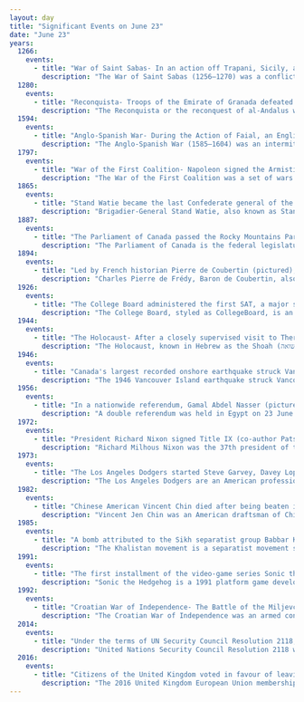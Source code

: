 ```yaml
---
layout: day
title: "Significant Events on June 23"
date: "June 23"
years:
  1266:
    events:
      - title: "War of Saint Sabas- In an action off Trapani, Sicily, a Venetian fleet captured all 27 opposing Genoese vessels."
        description: "The War of Saint Sabas (1256–1270) was a conflict between the rival Italian maritime republics of Genoa and Venice over control of Acre, in the Kingdom of Jerusalem."
  1280:
    events:
      - title: "Reconquista- Troops of the Emirate of Granada defeated those of the Kingdom of Castile and the Kingdom of León in the Battle of Moclín."
        description: "The Reconquista or the reconquest of al-Andalus was a series of military and cultural campaigns that European Christian kingdoms waged against the Muslim kingdoms following the Muslim conquest of the Iberian Peninsula by the Umayyad Caliphate, culminating in the reign of the Catholic Monarchs of Spain. The beginning of the Reconquista is traditionally dated to the Battle of Covadonga, in which an Asturian army achieved the first Christian victory over the forces of the Umayyad Caliphate since the beginning of the military invasion. The Reconquista ended in 1492 with the fall of the Nasrid kingdom of Granada to the Catholic Monarchs."
  1594:
    events:
      - title: "Anglo-Spanish War- During the Action of Faial, an English attempt to capture a Portuguese carrack, reputedly one of the richest ever to set sail from the Indies, caused it to explode with all the treasure lost."
        description: "The Anglo-Spanish War (1585–1604) was an intermittent conflict between the Habsburg Kingdom of Spain and the Kingdom of England that was never formally declared. It began with England's military expedition in 1585 to what was then the Spanish Netherlands under the command of Robert Dudley, Earl of Leicester, in support of the Dutch rebellion against Spanish Habsburg rule."
  1797:
    events:
      - title: "War of the First Coalition- Napoleon signed the Armistice of Bologna, agreeing a ceasefire between France and the Papal States."
        description: "The War of the First Coalition was a set of wars that several European powers fought between 1792 and 1797, initially against the constitutional Kingdom of France and then the French Republic that succeeded it. They were only loosely allied and fought without much apparent coordination or agreement; each power had its eye on a different part of France it wanted to appropriate after a French defeat, which never occurred."
  1865:
    events:
      - title: "Stand Watie became the last Confederate general of the American Civil War to surrender to Union forces."
        description: "Brigadier-General Stand Watie, also known as Standhope Uwatie and Isaac S. Watie, was a Cherokee politician who served as the second principal chief of the Cherokee Nation from 1862 to 1866. The Cherokee Nation allied with the Confederate States during the American Civil War, and he was subsequently the only Native American Confederate general officer. Watie commanded Indian forces in the Trans-Mississippi Theater, made up mostly of Cherokee, Muskogee, and Seminole. He was the last Confederate States Army general to surrender."
  1887:
    events:
      - title: "The Parliament of Canada passed the Rocky Mountains Park Act, creating Banff National Park in Alberta as the country's first national park."
        description: "The Parliament of Canada is the federal legislature of Canada, seated at Parliament Hill in Ottawa, and is composed of three parts- the King, the Senate, and the House of Commons. By constitutional convention, the House of Commons is dominant, with the Senate rarely opposing its will. The Senate reviews legislation from a less partisan standpoint and may initiate certain bills. The monarch or his representative, normally the governor general, provides royal assent to make bills into law. According to Section 16 of the Canadian Charter of Rights and Freedoms, the official languages of the parliament are English and French."
  1894:
    events:
      - title: "Led by French historian Pierre de Coubertin (pictured), an international congress at the Sorbonne in Paris formed the International Olympic Committee to revive the ancient Olympic Games."
        description: "Charles Pierre de Frédy, Baron de Coubertin, also known as Pierre de Coubertin and Baron de Coubertin, was a French educator and historian, co-founder of the International Olympic Committee (IOC), and its second president. He is known as the father of the modern Olympic Games. He was particularly active in promoting the introduction of sport in French schools."
  1926:
    events:
      - title: "The College Board administered the first SAT, a major standardized test for university and college admissions in the United States."
        description: "The College Board, styled as CollegeBoard, is an American not-for-profit organization that was formed in December 1899 as the College Entrance Examination Board (CEEB) to expand access to higher education. While the College Board is not an association of colleges, it runs a membership association of institutions, including over 6,000 schools, colleges, universities, and other educational organizations."
  1944:
    events:
      - title: "The Holocaust- After a closely supervised visit to Theresienstadt Ghetto in German-occupied Czechoslovakia, Red Cross official Maurice Rossel reported that conditions there were 'almost normal'."
        description: "The Holocaust, known in Hebrew as the Shoah (שואה), was the genocide of European Jews during World War II. Between 1941 and 1945, Nazi Germany and its collaborators systematically murdered some six million Jews across German-occupied Europe, around two-thirds of Europe's Jewish population. The murders were carried out primarily through mass shootings and poison gas in extermination camps, chiefly Auschwitz-Birkenau, Treblinka, Belzec, Sobibor, and Chełmno in occupied Poland. Separate Nazi persecutions killed a similar or larger number of non-Jewish civilians and prisoners of war (POWs); the term Holocaust is sometimes used to encompass also the persecution of non-Jewish groups."
  1946:
    events:
      - title: "Canada's largest recorded onshore earthquake struck Vancouver Island, British Columbia."
        description: "The 1946 Vancouver Island earthquake struck Vancouver Island on the coast of British Columbia, Canada, on June 23 at 10-15 a.m. with a magnitude estimated at 7.0 Ms and 7.5 Mw. The main shock epicenter occurred in the Forbidden Plateau area northwest of Courtenay. While most of the large earthquakes in the Vancouver area occur at tectonic plate boundaries, the 1946 Vancouver Island earthquake was a crustal event. Shaking was felt from Portland, Oregon, to Prince Rupert, British Columbia. This is one of the most damaging earthquakes in the history of British Columbia, but damage was restricted because there were no heavily populated areas near the epicentre, where severe shaking occurred."
  1956:
    events:
      - title: "In a nationwide referendum, Gamal Abdel Nasser (pictured) was elected President of Egypt, a post he held until his death in 1970."
        description: "A double referendum was held in Egypt on 23 June 1956. The two issues were the candidacy of Gamal Abdel Nasser for the presidency and a new constitution. Both were approved, with the official figures showing 99.9% in favour of Nasser's candidacy and 99.8% in favour of the constitution."
  1972:
    events:
      - title: "President Richard Nixon signed Title IX (co-author Patsy Mink pictured) into law as part of the Education Amendments, prohibiting gender discrimination in any educational program receiving U.S. federal funds."
        description: "Richard Milhous Nixon was the 37th president of the United States, serving from 1969 until his resignation in 1974. A member of the Republican Party, he previously served as a representative and senator from California and as the 36th vice president from 1953 to 1961 under President Dwight D. Eisenhower. His presidency saw the reduction of U.S. involvement in the Vietnam War, détente with the Soviet Union and China, the Apollo 11 Moon landing, and the establishment of the Environmental Protection Agency and Occupational Safety and Health Administration. Nixon's second term ended early when he became the only U.S. president to resign from office, as a result of the Watergate scandal."
  1973:
    events:
      - title: "The Los Angeles Dodgers started Steve Garvey, Davey Lopes, Ron Cey, and Bill Russell in the infield, beginning a record eight-year run in Major League Baseball for four people designated as starters for those positions."
        description: "The Los Angeles Dodgers are an American professional baseball team based in Los Angeles. The Dodgers compete in Major League Baseball (MLB) as a member club of the National League (NL) West Division. Founded in 1883 in Brooklyn, New York, the team joined the NL in 1890 as the Brooklyn Bridegrooms and used other monikers before settling as the Brooklyn Dodgers in 1932. From the 1940s through the mid-1950s, the Dodgers developed a fierce crosstown rivalry with the New York Yankees as the two clubs faced each other in the World Series seven times, with the Dodgers losing the first five matchups before defeating them to win the franchise's first title in 1955. The Dodgers made history by breaking the baseball color line in 1947 with the debut of Jackie Robinson, the first African American to play in the Major Leagues since 1884. Another major milestone was reached in 1956 when Don Newcombe became the first player ever to win both the Cy Young Award and the NL MVP in the same season."
  1982:
    events:
      - title: "Chinese American Vincent Chin died after being beaten into a coma in Highland Park, Michigan, U.S., by two automotive workers who were angry about the success of Japanese auto companies."
        description: "Vincent Jen Chin was an American draftsman of Chinese descent who was killed in a racially motivated assault by two white men, Chrysler plant supervisor Ronald Ebens and his stepson, laid-off autoworker Michael Nitz. Ebens and Nitz assailed Chin following a brawl that took place at a strip club in Highland Park, Michigan, where Chin had been celebrating his bachelor party with friends in advance of his upcoming wedding. Against the backdrop of high anti-Japanese sentiment in the United States at the time – known as 'Japan bashing' – they had assumed that Chin was Japanese, and a witness described them using anti-Asian racial slurs as they attacked him, ultimately beating Chin to death."
  1985:
    events:
      - title: "A bomb attributed to the Sikh separatist group Babbar Khalsa destroyed Air India Flight 182 above the Atlantic Ocean, killing all 329 on board."
        description: "The Khalistan movement is a separatist movement seeking to create a homeland for Sikhs by establishing an ethno-religious sovereign state called Khalistan in the Punjab region. The proposed boundaries of Khalistan vary between different groups; some suggest the entirety of the Sikh-majority Indian state of Punjab, while larger claims include Pakistani Punjab and other parts of North India such as Chandigarh, Haryana, and Himachal Pradesh. Shimla and Lahore have been proposed as the capital of Khalistan."
  1991:
    events:
      - title: "The first installment of the video-game series Sonic the Hedgehog was released in North America."
        description: "Sonic the Hedgehog is a 1991 platform game developed by Sonic Team and published by Sega for the Genesis/Mega Drive. It was released in North America on June 23 and in PAL regions and Japan the following month. Players control Sonic the Hedgehog, who can run at near supersonic speeds; Sonic sets out on a quest to defeat Dr. Robotnik, a scientist who has imprisoned animals in robots and seeks the powerful Chaos Emeralds. The gameplay involves collecting rings as a form of health, and a simple control scheme, with jumping and attacking controlled by a single button."
  1992:
    events:
      - title: "Croatian War of Independence- The Battle of the Miljevci Plateau ended after a failed counterattack by forces of the Republic of Serbian Krajina against the Croatian Army who had captured the plateau."
        description: "The Croatian War of Independence was an armed conflict fought in Croatia from 1991 to 1995 between Croat forces loyal to the Government of Croatia — which had declared independence from the Socialist Federal Republic of Yugoslavia (SFRY) — and the Serb-controlled Yugoslav People's Army (JNA) and local Serb forces, with the JNA ending its combat operations by 1992."
  2014:
    events:
      - title: "Under the terms of UN Security Council Resolution 2118, the last of Syria's declared chemical weapons were shipped out for destruction."
        description: "United Nations Security Council Resolution 2118 was adopted unanimously on 27 September 2013, in regard to the Framework for Elimination of Syrian Chemical Weapons during the Syrian civil war. It recalled United Nations Security Council Resolutions 1540, 2042 and 2043 and occurred on the sidelines of the General debate of the sixty-eighth session of the United Nations General Assembly. Under the Resolution, Syria had until mid-2014 to destroy its chemical weapons arsenal; and the Resolution also outlines plans for a transition. Despite a few hiccups, the OPCW reported that the destruction was largely on schedule."
  2016:
    events:
      - title: "Citizens of the United Kingdom voted in favour of leaving the European Union."
        description: "The 2016 United Kingdom European Union membership referendum, commonly referred to as the EU referendum or the Brexit referendum, was a referendum that took place on 23 June 2016 in the United Kingdom (UK) and Gibraltar under the provisions of the European Union Referendum Act 2015 to ask the electorate whether the country should continue to remain a member of, or leave, the European Union (EU). The result was a vote in favour of leaving the EU, triggering calls to begin the process of the country's withdrawal from the EU commonly termed 'Brexit'."
---
```

